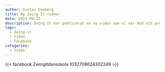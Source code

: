 ```yaml
---
author: Gustav Eneberg
title: Ny Zwing It video!
date: 2021-09-22
description: Zwing It har publicerat en ny video som vi var med och producerade.
tags:
  - Zwing-it
  - Video
  - Facebook
categories:
  - Video
---
```


{{< facebook Zwingitdansskola 1032708624302249 >}}
